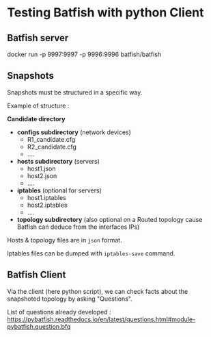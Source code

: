 # Testing Batfish with python Client

## Batfish server

docker run -p 9997:9997 -p 9996:9996 batfish/batfish

## Snapshots

Snapshots must be structured in a specific way.

Example of structure :

**Candidate directory**
  - **configs subdirectory** (network devices)
       - R1_candidate.cfg
       - R2_candidate.cfg
       - ....
  - **hosts subdirectory** (servers)
       - host1.json 
       - host2.json
       - ....
  - **iptables** (optional for servers)
       - host1.iptables
       - host2.iptables
       - ....
  - **topology subdirectory** (also optional on a Routed topology cause Batfish can deduce from the interfaces IPs)

Hosts & topology files are in ``json`` format.

Iptables files can be dumped with ``iptables-save`` command.

## Batfish Client

Via the client (here python script), we can check facts about the snapshoted topology by asking "Questions".

List of questions already developed : https://pybatfish.readthedocs.io/en/latest/questions.html#module-pybatfish.question.bfq




